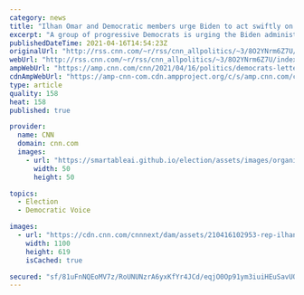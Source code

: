 ```yaml
---
category: news
title: "Ilhan Omar and Democratic members urge Biden to act swiftly on raising refugee caps: 'Lives depend on it'"
excerpt: "A group of progressive Democrats is urging the Biden administration to act quickly to raise refugee caps put in place by the former Trump administration, warning that \"lives depend on it.\"\n    \n"
publishedDateTime: 2021-04-16T14:54:23Z
originalUrl: "http://rss.cnn.com/~r/rss/cnn_allpolitics/~3/8O2YNrm6Z7U/index.html"
webUrl: "http://rss.cnn.com/~r/rss/cnn_allpolitics/~3/8O2YNrm6Z7U/index.html"
ampWebUrl: "https://amp.cnn.com/cnn/2021/04/16/politics/democrats-letter-biden-refugee-caps/index.html"
cdnAmpWebUrl: "https://amp-cnn-com.cdn.ampproject.org/c/s/amp.cnn.com/cnn/2021/04/16/politics/democrats-letter-biden-refugee-caps/index.html"
type: article
quality: 158
heat: 158
published: true

provider:
  name: CNN
  domain: cnn.com
  images:
    - url: "https://smartableai.github.io/election/assets/images/organizations/cnn.com-50x50.jpg"
      width: 50
      height: 50

topics:
  - Election
  - Democratic Voice

images:
  - url: "https://cdn.cnn.com/cnnnext/dam/assets/210416102953-rep-ilhan-omar-0311-super-tease.jpg"
    width: 1100
    height: 619
    isCached: true

secured: "sf/81uFnNQEoMV7z/RoUNUNzrA6yxKfYr4JCd/eqjO0Op91ym3iuiHEuSavUQwZDfwKoTUD+WDtXas7MVw304wpSpKjonsQxEIDoulUNxeiSb2yVbQsVHjrThl8nn4wA39TAD70G1WVv7cN3HXLEuRZseYX3SW2wXjL6+9e4+Bs6K3CeN/RF1QKIHNRp6eGZy9Ajb2VTIgvm0kBi5AOuJtTg/llLU45fjAFPghC5w7fCl9i/bgD5NgG3awdMJsJcWdUyTcgVcBilwArgOtrTejWTYOxy9qbbUHDzJ4D4FrPSTZWokr0uFon79KaUPSLVQARyb09tUlj/9MDtGVpoP3EGZGXAuCM+wSHlDKL+W/k=;XpqVes5qERHBcHy3+gsvFw=="
---
```


